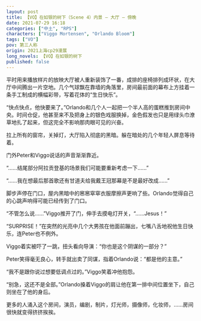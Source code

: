 ```yaml
---
layout: post
title: 【VO】在如银的树下（Scene 4）内景 — 大厅 — 傍晚
date: 2021-07-29 16:18
categories: ["中土", "RPS"]
characters: ["Viggo Mortensen", "Orlando Bloom"]
tags: ["VO"]
pov: 第三人称
origin: 2021上海cp29漫展
long_novels: 【VO】在如银的树下
published: false
---
```


平时用来播放样片的放映大厅被人重新装饰了一番，成排的座椅排列成环状，在大厅中间腾出一片空地。几个气球飘在靠墙的角落里，房间最前面的幕布上方挂着一条手工制成的横幅彩带，写着花体的“生日快乐”。

“快点快点，他快要来了。”Orlando和几个人一起把一个半人高的蛋糕推到房间中央。时间仓促，他甚至来不及把身上的银色戏服换掉，金色假发也只是用绿头巾潦草地扎了起来，但这完全不影响那肉眼可见的兴奋。

拉上所有的窗帘，关掉灯，大厅陷入彻底的黑暗。躲在暗处的几个年轻人屏息等待着。

门外Peter和Viggo说话的声音渐渐靠近。

“……结尾部分阿拉贡登基的场景我们可能要重新考虑一下……”

“……我在想最后那首歌还有甘道夫给我戴王冠那幕是不是最好改成……”

脚步声停在门口，屋内黑暗中的窸窸窣窣衣服摩擦声更响了些。Orlando觉得自己的心跳声响得可能已经传到了门口。

“不管怎么说……”Viggo推开了门，伸手去摸电灯开关，“……Jesus！”

“SURPRISE！”在突然的光亮中几个大男孩在他面前蹦出，七嘴八舌地祝他生日快乐，连Peter也不例外。

Viggo着实被吓了一跳，扭头看向导演：“你也是这个阴谋的一部分？”

Peter笑得毫无良心，转手就出卖了同谋，指着Orlando说：“都是他的主意。”

“我不是跟你说过想要低调点过的。”Viggo笑着冲他抱怨。

“别急，这还不是全部。”Orlando搡着Viggo的肩让他在第一排中间位置坐下，自己则坐在了他的身后。

更多的人涌入这个房间，演员，编剧，制片，灯光师，摄像师，化妆师，……房间很快就变得挤挤挨挨。
